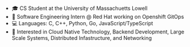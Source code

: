 - 🎓 CS Student at the University of Massachuetts Lowell
- 🎩 Software Engineering Intern @ Red Hat working on Openshift GitOps
- 💻 Languages: C, C++, Python, Go, JavaScript/TypeScript
- 🔎 Interested in Cloud Native Technology, Backend Development, Large Scale Systems, Distributed Infastructure, and Networking

<!---
cjcocokrisp/cjcocokrisp is a ✨ special ✨ repository because its `README.md` (this file) appears on your GitHub profile.
You can click the Preview link to take a look at your changes.
--->
